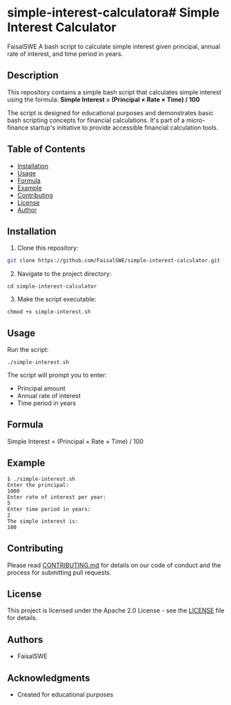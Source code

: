 # simple-interest-calculatora# Simple Interest Calculator
FaisalSWE
A bash script to calculate simple interest given principal, annual rate of interest, and time period in years.

## Description

This repository contains a simple bash script that calculates simple interest using the formula:
**Simple Interest = (Principal × Rate × Time) / 100**

The script is designed for educational purposes and demonstrates basic bash scripting concepts for financial calculations. It's part of a micro-finance startup's initiative to provide accessible financial calculation tools.

## Table of Contents

- [Installation](#installation)
- [Usage](#usage)
- [Formula](#formula)
- [Example](#example)
- [Contributing](#contributing)
- [License](#license)
- [Author](#author)

## Installation

1. Clone this repository:
  ```bash
  git clone https://github.com/FaisalSWE/simple-interest-calculator.git
```
2. Navigate to the project directory:
```
cd simple-interest-calculator
```
3. Make the script executable:
```
chmod +x simple-interest.sh
```
## Usage

Run the script:
```
./simple-interest.sh
```
The script will prompt you to enter:
- Principal amount
- Annual rate of interest
- Time period in years

## Formula

Simple Interest = (Principal × Rate × Time) / 100

## Example
```
$ ./simple-interest.sh
Enter the principal:
1000
Enter rate of interest per year:
5
Enter time period in years:
2
The simple interest is:
100
```
## Contributing

Please read [CONTRIBUTING.md](CONTRIBUTING.md) for details on our code of conduct and the process for submitting pull requests.

## License

This project is licensed under the Apache 2.0 License - see the [LICENSE](LICENSE) file for details.

## Authors

- FaisalSWE

## Acknowledgments

- Created for educational purposes

